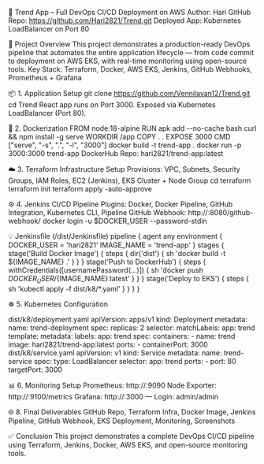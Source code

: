🚀 Trend App – Full DevOps CI/CD Deployment on AWS
Author: Hari
GitHub Repo: https://github.com/Hari2821/Trend.git
Deployed App: Kubernetes LoadBalancer on Port 80

🧩 Project Overview
This project demonstrates a production-ready DevOps pipeline that automates the entire
application lifecycle — from code commit to deployment on AWS EKS, with real-time monitoring
using open-source tools.
Key Stack: Terraform, Docker, AWS EKS, Jenkins, GitHub Webhooks, Prometheus + Grafana

📦 1. Application Setup
git clone https://github.com/Vennilavan12/Trend.git
cd Trend
React app runs on Port 3000. Exposed via Kubernetes LoadBalancer (Port 80).

🐳 2. Dockerization
FROM node:18-alpine
RUN apk add --no-cache bash curl && npm install -g serve
WORKDIR /app
COPY . .
EXPOSE 3000
CMD ["serve", "-s", ".", "-l", "3000"]
docker build -t trend-app .
docker run -p 3000:3000 trend-app
DockerHub Repo: hari2821/trend-app:latest


☁️ 3. Terraform Infrastructure Setup
Provisions: VPC, Subnets, Security Groups, IAM Roles, EC2 (Jenkins), EKS Cluster + Node Group
cd terraform
terraform init
terraform apply -auto-approve

⚙️ 4. Jenkins CI/CD Pipeline
Plugins: Docker, Docker Pipeline, GitHub Integration, Kubernetes CLI, Pipeline
GitHub Webhook: http://:8080/github-webhook/
docker login -u $DOCKER_USER --password-stdin

💡 Jenkinsfile (/dist/Jenkinsfile)
pipeline {
 agent any
 environment {
 DOCKER_USER = 'hari2821'
 IMAGE_NAME = 'trend-app'
 }
 stages {
 stage('Build Docker Image') {
 steps {
 dir('dist') {
 sh 'docker build -t ${IMAGE_NAME} .'
 }
 }
 }
 stage('Push to DockerHub') {
 steps {
 withCredentials([usernamePassword(...)]) {
 sh 'docker push ${DOCKER_USER}/${IMAGE_NAME}:latest'
 }
 }
 }
 stage('Deploy to EKS') {
 steps {
 sh 'kubectl apply -f dist/k8/*.yaml'
 }
 }
 }
}

☸️ 5. Kubernetes Configuration

dist/k8/deployment.yaml
apiVersion: apps/v1
kind: Deployment
metadata:
  name: trend-deployment
spec:
  replicas: 2
  selector:
    matchLabels:
      app: trend
  template:
    metadata:
      labels:
        app: trend
    spec:
      containers:
      - name: trend
        image: hari2821/trend-app:latest
        ports:
        - containerPort: 3000
dist/k8/service.yaml
apiVersion: v1
kind: Service
metadata:
  name: trend-service
spec:
  type: LoadBalancer
  selector:
    app: trend
  ports:
    - port: 80
      targetPort: 3000

📊 6. Monitoring Setup
Prometheus: http://:9090
Node Exporter: http://:9100/metrics
Grafana: http://:3000 — Login: admin/admin

🌐 8. Final Deliverables
GitHub Repo, Terraform Infra, Docker Image, Jenkins Pipeline, GitHub Webhook, EKS
Deployment, Monitoring, Screenshots

✅ Conclusion
This project demonstrates a complete DevOps CI/CD pipeline using Terraform, Jenkins, Docker,
AWS EKS, and open-source monitoring tools.
